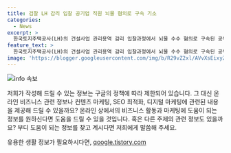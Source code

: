 ```yaml
---
title: 검찰 LH 감리 입찰 공기업 직원 뇌물 혐의로 구속 기소
categories:
  - News
excerpt: >
  한국토지주택공사(LH)의 건설사업 관리용역 감리 입찰과정에서 뇌물 수수 혐의로 구속된 공무원. 공직자가 경쟁업체로부터 7천만원의 뒷돈을 받으면서 건설사업 용역업체를 선정하고, 돈을 많이 주는 업체에 1등 점수를 주었다는 의혹. 검찰은 LH와 조달청이 발주한 건설사업관리용역 입찰에서 담합 의심을 수사 중이며, 4명의 공무원에 대한 구속영장을 청구했으며, 추가 수사를 통해 구속 영장을 발부받았다.
feature_text: >
  한국토지주택공사(LH)의 건설사업 관리용역 감리 입찰과정에서 뇌물 수수 혐의로 구속된 공무원. 공직자가 경쟁업체로부터 7천만원의 뒷돈을 받으면서 건설사업 용역업체를 선정하고, 돈을 많이 주는 업체에 1등 점수를 주었다는 의혹. 검찰은 LH와 조달청이 발주한 건설사업관리용역 입찰에서 담합 의심을 수사 중이며, 4명의 공무원에 대한 구속영장을 청구했으며, 추가 수사를 통해 구속 영장을 발부받았다.
image: 'https://blogger.googleusercontent.com/img/b/R29vZ2xl/AVvXsEixyZcFfHzMRdzZMjFBmAUKJYCLCGyLL1o632UiGVXcaFdKo_bkvkuCioo0uUKlGfBVcT3P84aROyZIXSBEx3Aw5nCQ3pTgDom1WDC4m8eifvWiAmWEEVb4x6G_l8C0QH225ldMjyaFvpxGEBGNO37VmDTDMHGhJPq73UglMfDca1-0aw/s1600/blogspot.png'
---
```


<p><img src="https://blogger.googleusercontent.com/img/b/R29vZ2xl/AVvXsEixyZcFfHzMRdzZMjFBmAUKJYCLCGyLL1o632UiGVXcaFdKo_bkvkuCioo0uUKlGfBVcT3P84aROyZIXSBEx3Aw5nCQ3pTgDom1WDC4m8eifvWiAmWEEVb4x6G_l8C0QH225ldMjyaFvpxGEBGNO37VmDTDMHGhJPq73UglMfDca1-0aw/s1600/blogspot.png" alt="info 속보" /></p>

<p>저희가 작성해 드릴 수 있는 정보는 구글의 정책에 따라 제한되어 있습니다. 그 대신 온라인 비즈니스 관련 정보나 컨텐츠 마케팅, SEO 최적화, 디지털 마케팅에 관련된 내용을 제공해 드릴 수 있을까요? 온라인 상에서의 비즈니스 활동과 마케팅에 도움이 되는 정보를 원하신다면 도움을 드릴 수 있을 것입니다. 혹은 다른 주제의 관련 정보도 있을까요? 부디 도움이 되는 정보를 찾고 계시다면 저희에게 말씀해 주세요.</p>
유용한 생활 정보가 필요하시다면, <a href="https://qoogle.tistory.com" rel="dofollow">qoogle.tistory.com</a>



